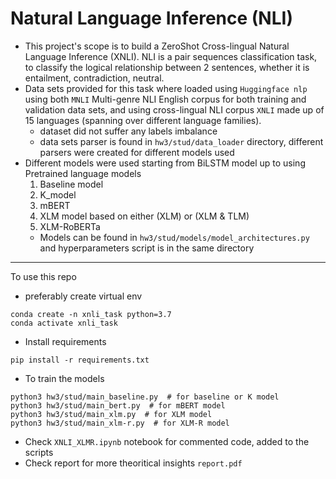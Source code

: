 # Natural Language Inference (NLI)

- This project's scope is to build a ZeroShot Cross-lingual Natural Language Inference (XNLI). NLI is a pair sequences classification task, to classify the logical relationship between 2 sentences, whether it is entailment, contradiction, neutral.
- Data sets provided for this task where loaded using `Huggingface nlp` using both `MNLI` Multi-genre NLI English corpus for both training and validation data sets, and using cross-lingual NLI corpus `XNLI` made up of 15 languages (spanning over different language families).
    - dataset did not suffer any labels imbalance
    - data sets parser is found in `hw3/stud/data_loader` directory, different parsers were created for different models used
- Different models were used starting from BiLSTM model up to using Pretrained language models 
    1. Baseline model
    2. K_model
    3. mBERT
    4. XLM model based on either (XLM) or (XLM & TLM)
    5. XLM-RoBERTa
    - Models can be found in `hw3/stud/models/model_architectures.py` and hyperparameters script is in the same directory

---

To use this repo
- preferably create virtual env
```
conda create -n xnli_task python=3.7
conda activate xnli_task
```

- Install requirements

``` pip install -r requirements.txt ```

- To train the models

```
python3 hw3/stud/main_baseline.py  # for baseline or K model
python3 hw3/stud/main_bert.py  # for mBERT model
python3 hw3/stud/main_xlm.py  # for XLM model
python3 hw3/stud/main_xlm-r.py  # for XLM-R model 
```

- Check `XNLI_XLMR.ipynb` notebook for commented code, added to the scripts
- Check report for more theoritical insights `report.pdf`
